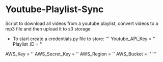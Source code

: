 # Youtube-Playlist-Sync
 Script to download all videos from a youtube playlist, convert videos to a mp3 file and then upload it to s3 storage
 
- To start create a credentials.py file to store:
'''
Youtube_API_Key = ''
Playlist_ID = ''

AWS_Key = ''
AWS_Secret_Key = ''
AWS_Region = ''
AWS_Bucket = ''
'''
